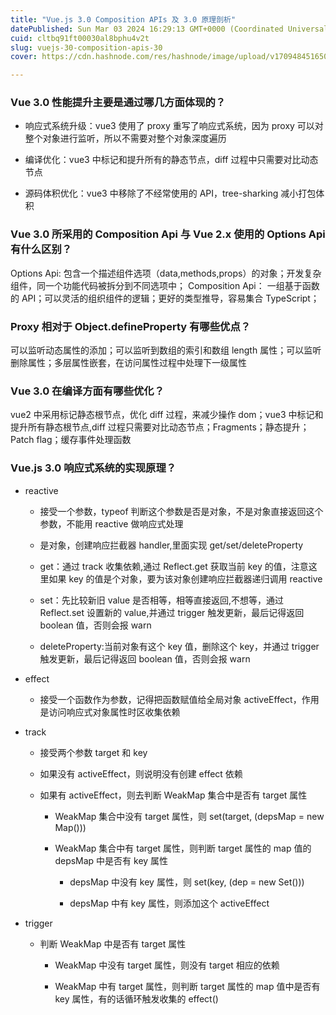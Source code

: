 ```yaml
---
title: "Vue.js 3.0 Composition APIs 及 3.0 原理剖析"
datePublished: Sun Mar 03 2024 16:29:13 GMT+0000 (Coordinated Universal Time)
cuid: cltbq91ft00030al8bphu4v2t
slug: vuejs-30-composition-apis-30
cover: https://cdn.hashnode.com/res/hashnode/image/upload/v1709484516509/6351dcad-49cf-4dc6-ad99-5f6d5a9550d6.png

---
```


### **Vue 3.0 性能提升主要是通过哪几方面体现的？**

* 响应式系统升级：vue3 使用了 proxy 重写了响应式系统，因为 proxy 可以对整个对象进行监听，所以不需要对整个对象深度遍历
    
* 编译优化：vue3 中标记和提升所有的静态节点，diff 过程中只需要对比动态节点
    
* 源码体积优化：vue3 中移除了不经常使用的 API，tree-sharking 减小打包体积
    

### **Vue 3.0 所采用的 Composition Api 与 Vue 2.x 使用的 Options Api 有什么区别？**

Options Api: 包含一个描述组件选项（data,methods,props）的对象；开发复杂组件，同一个功能代码被拆分到不同选项中； Composition Api： 一组基于函数的 API；可以灵活的组织组件的逻辑；更好的类型推导，容易集合 TypeScript；

### **Proxy 相对于 Object.defineProperty 有哪些优点？**

可以监听动态属性的添加；可以监听到数组的索引和数组 length 属性；可以监听删除属性；多层属性嵌套，在访问属性过程中处理下一级属性

### **Vue 3.0 在编译方面有哪些优化？**

vue2 中采用标记静态根节点，优化 diff 过程，来减少操作 dom；vue3 中标记和提升所有静态根节点,diff 过程只需要对比动态节点；Fragments；静态提升；Patch flag；缓存事件处理函数

### **Vue.js 3.0 响应式系统的实现原理？**

* reactive
    
    * 接受一个参数，typeof 判断这个参数是否是对象，不是对象直接返回这个参数，不能用 reactive 做响应式处理
        
    * 是对象，创建响应拦截器 handler,里面实现 get/set/deleteProperty
        
    * get：通过 track 收集依赖,通过 Reflect.get 获取当前 key 的值，注意这里如果 key 的值是个对象，要为该对象创建响应拦截器递归调用 reactive
        
    * set：先比较新旧 value 是否相等，相等直接返回,不想等，通过 Reflect.set 设置新的 value,并通过 trigger 触发更新，最后记得返回 boolean 值，否则会报 warn
        
    * deleteProperty:当前对象有这个 key 值，删除这个 key，并通过 trigger 触发更新，最后记得返回 boolean 值，否则会报 warn
        
* effect
    
    * 接受一个函数作为参数，记得把函数赋值给全局对象 activeEffect，作用是访问响应式对象属性时区收集依赖
        
* track
    
    * 接受两个参数 target 和 key
        
    * 如果没有 activeEffect，则说明没有创建 effect 依赖
        
    * 如果有 activeEffect，则去判断 WeakMap 集合中是否有 target 属性
        
        * WeakMap 集合中没有 target 属性，则 set(target, (depsMap = new Map()))
            
        * WeakMap 集合中有 target 属性，则判断 target 属性的 map 值的 depsMap 中是否有 key 属性
            
            * depsMap 中没有 key 属性，则 set(key, (dep = new Set()))
                
            * depsMap 中有 key 属性，则添加这个 activeEffect
                
* trigger
    
    * 判断 WeakMap 中是否有 target 属性
        
        * WeakMap 中没有 target 属性，则没有 target 相应的依赖
            
        * WeakMap 中有 target 属性，则判断 target 属性的 map 值中是否有 key 属性，有的话循环触发收集的 effect()